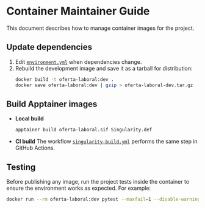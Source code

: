 # Container Maintainer Guide

This document describes how to manage container images for the project.

## Update dependencies

1. Edit [`environment.yml`](../../environment.yml) when dependencies change.
2. Rebuild the development image and save it as a tarball for distribution:
   ```bash
   docker build -t oferta-laboral:dev .
   docker save oferta-laboral:dev | gzip > oferta-laboral-dev.tar.gz
   ```

## Build Apptainer images

- **Local build**
  ```bash
  apptainer build oferta-laboral.sif Singularity.def
  ```
- **CI build**
  The workflow [`singularity-build.yml`](../../.github/workflows/singularity-build.yml) performs the same step in GitHub Actions.

## Testing

Before publishing any image, run the project tests inside the container to ensure the environment works as expected. For example:

```bash
docker run --rm oferta-laboral:dev pytest --maxfail=1 --disable-warnings -q
```
